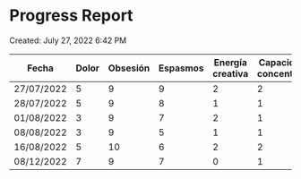 # Progress Report

Created: July 27, 2022 6:42 PM

| Fecha | Dolor | Obsesión | Espasmos | Energía creativa | Capacidad de concentración | Optimismo | Nerviosismo |
| --- | --- | --- | --- | --- | --- | --- | --- |
| 27/07/2022 | 5 | 9 | 9 | 2 | 2 | 2 |  |
| 28/07/2022 | 5 | 9 | 8 | 1 | 1 | 3 | 4 |
| 01/08/2022 | 3 | 9 | 7 | 2 | 1 | 4 | 5 |
| 08/08/2022 | 3 | 9 | 5 | 1 | 1 | 4 | 3 |
| 16/08/2022 | 5 | 10 | 6 | 2 | 2 | 3 | 4 |
| 08/12/2022 | 7 | 9 | 7 | 0 | 1 | 5 | 5 |